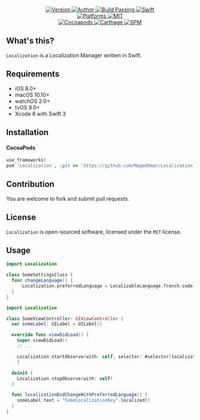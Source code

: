
<p align="center">
  <br/><a href="https://cocoapods.org/pods/EasyGCD">
  <img alt="Version" src="https://img.shields.io/badge/version-1.0.2-brightgreen.svg">
  <img alt="Author" src="https://img.shields.io/badge/author-Meniny-blue.svg">
  <img alt="Build Passing" src="https://img.shields.io/badge/build-passing-brightgreen.svg">
  <img alt="Swift" src="https://img.shields.io/badge/swift-3.0%2B-orange.svg">
  <br/>
  <img alt="Platforms" src="https://img.shields.io/badge/platform-macOS%20%7C%20iOS%20%7C%20watchOS%20%7C%20tvOS-lightgrey.svg">
  <img alt="MIT" src="https://img.shields.io/badge/license-MIT-blue.svg">
  <br/>
  <img alt="Cocoapods" src="https://img.shields.io/badge/cocoapods-compatible-brightgreen.svg">
  <img alt="Carthage" src="https://img.shields.io/badge/carthage-working%20on-red.svg">
  <img alt="SPM" src="https://img.shields.io/badge/swift%20package%20manager-working%20on-red.svg">
  </a>
</p>

## What's this?

`Localization` is a Localization Manager written in Swift.

## Requirements

* iOS 8.0+
* macOS 10.10+
* watchOS 2.0+
* tvOS 9.0+
* Xcode 8 with Swift 3

## Installation

#### CocoaPods

```ruby
use_frameworks!
pod 'Localization', :git => 'https://github.com/MagedOmar/Localization.git', :branch => 'master'
```

## Contribution

You are welcome to fork and submit pull requests.

## License

`Localization` is open-sourced software, licensed under the `MIT` license.

## Usage

```swift
import Localization

class SomeSettingsClass {
  func changeLanguage() {
      Localization.preferredLanguage = LocalizableLanguage.french.code // == "fr"
  }
}
```

```swift
import Localization

class SomeViewController: UIViewController {
  var someLabel: UILabel = UILabel()

  override func viewDidLoad() {
    super.viewDidLoad()
    // ...

    Localization.startObserve(with: self, selector: #selector(localizationDidChangeWithPreferredLanguage))
    }

  deinit {
    Localization.stopObserve(with: self)
  }

  func localizationDidChangeWithPreferredLanguage() {
    someLabel.text = "SomeLocalizationKey".localized()
  }
}
```
